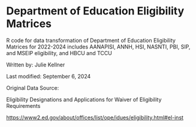 # Department of Education Eligibility Matrices

R code for data transformation of Department of Education Eligibility Matrices for 2022-2024
includes AANAPISI, ANNH, HSI, NASNTI, PBI, SIP, and MSEIP eligibility, and HBCU and TCCU

Written by: Julie Kellner

Last modified: September 6, 2024

Original Data Source:

Eligibility Designations and Applications for Waiver of Eligibility Requirements

https://www2.ed.gov/about/offices/list/ope/idues/eligibility.html#el-inst
